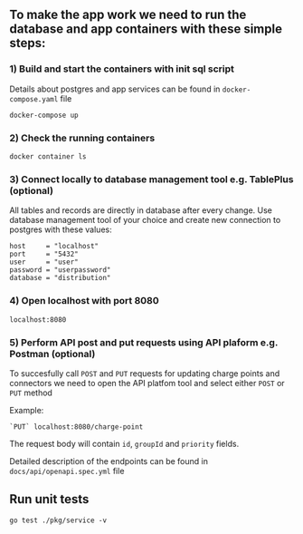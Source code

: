 ## To make the app work we need to run the database and app containers with these simple steps:

### 1) Build and start the containers with init sql script
Details about postgres and app services can be found in `docker-compose.yaml` file
```shell
docker-compose up
```
### 2) Check the running containers
```shell
docker container ls
```
### 3) Connect locally to database management tool e.g. TablePlus (optional)
All tables and records are directly in database after every change.
Use database management tool of your choice and create new connection to
postgres with these values:
```shell
host     = "localhost"
port     = "5432"
user     = "user"
password = "userpassword"
database = "distribution"
```
### 4) Open localhost with port 8080
```shell
localhost:8080
```
### 5) Perform API post and put requests using API plaform e.g. Postman (optional)
To succesfully call `POST` and `PUT` requests for updating charge points and connectors
we need to open the API platfom tool and select either `POST` or `PUT` method

Example:
```shell
`PUT` localhost:8080/charge-point
```
The request body will contain `id`, `groupId` and `priority` fields.

Detailed description of the endpoints can be found in `docs/api/openapi.spec.yml` file

## Run unit tests
```shell
go test ./pkg/service -v
```